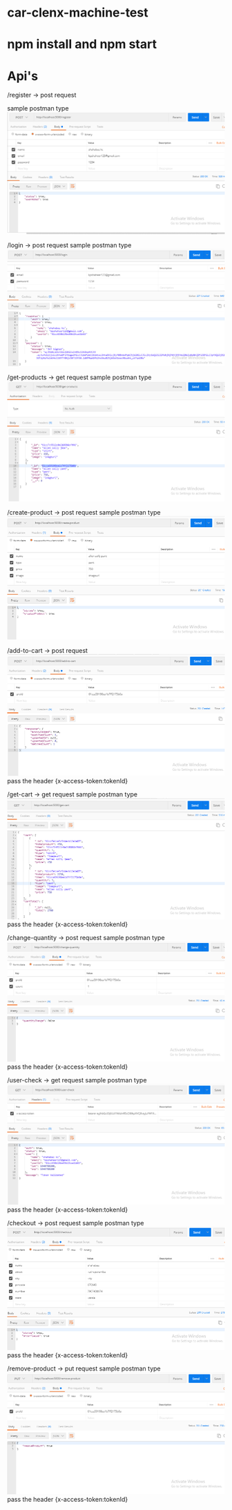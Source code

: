 # car-clenx-machine-test

# npm install and npm start

# Api's

/register -> post request

sample postman type
![alt text](https://github.com/shahabazkc/car-clenx-machine-test/blob/main/api%20samples/register%20api.png)


/login -> post request
sample postman type
![alt text](https://github.com/shahabazkc/car-clenx-machine-test/blob/main/api%20samples/login%20post%20api.png)



/get-products -> get request
sample postman type
![alt text](https://github.com/shahabazkc/car-clenx-machine-test/blob/main/api%20samples/get%20products%20api.png)



/create-product -> post request
sample postman type
![alt text](https://github.com/shahabazkc/car-clenx-machine-test/blob/main/api%20samples/create-product%20api.png)



/add-to-cart -> post request ![alt text](https://github.com/shahabazkc/car-clenx-machine-test/blob/986b998ea437310f11a21287ff698027c66c70af/api%20samples/add%20to%20cart%20api.png)
pass the header {x-access-token:tokenId}



/get-cart -> get request
sample postman type
![alt text](https://github.com/shahabazkc/car-clenx-machine-test/blob/main/api%20samples/get%20cart%20items%20api.png)
pass the header {x-access-token:tokenId}


/change-quantity -> post request
sample postman type
![alt text](https://github.com/shahabazkc/car-clenx-machine-test/blob/main/api%20samples/quantity%20change%20api.png)
pass the header {x-access-token:tokenId}



/user-check -> get request
sample postman type
![alt text](https://github.com/shahabazkc/car-clenx-machine-test/blob/main/api%20samples/user-auth-check%20api.png)
pass the header {x-access-token:tokenId}



/checkout -> post request
sample postman type
![alt text](https://github.com/shahabazkc/car-clenx-machine-test/blob/main/api%20samples/checkout%20api.png)
pass the header {x-access-token:tokenId}



/remove-product -> put request
sample postman type
![alt text](https://github.com/shahabazkc/car-clenx-machine-test/blob/main/api%20samples/remove%20cart%20producct%20api.png)
pass the header {x-access-token:tokenId}
